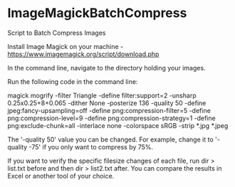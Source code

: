 # ImageMagickBatchCompress
Script to Batch Compress Images


Install Image Magick on your machine - https://www.imagemagick.org/script/download.php

In the command line, navigate to the directory holding your images.

Run the following code in the command line:

magick mogrify -filter Triangle -define filter:support=2 -unsharp 0.25x0.25+8+0.065 -dither None -posterize 136 -quality 50 -define jpeg:fancy-upsampling=off -define png:compression-filter=5 -define png:compression-level=9 -define png:compression-strategy=1 -define png:exclude-chunk=all -interlace none -colorspace sRGB -strip *.jpg *.jpeg



The '-quality 50' value you can be changed. For example, change it to '-quality -75' if you only want to compress by 75%. 


If you want to verify the specific filesize changes of each file, run dir > list.txt before and then dir > list2.txt after. You can compare the results in Excel or another tool of your choice. 




